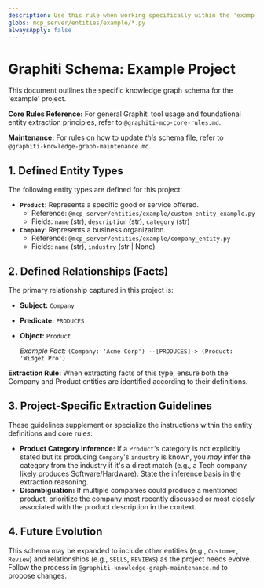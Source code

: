 ```yaml
---
description: Use this rule when working specifically within the 'example' project context to understand its unique entities (Product, Company), relationships (PRODUCES), and extraction guidelines.
globs: mcp_server/entities/example/*.py
alwaysApply: false
---
```


# Graphiti Schema: Example Project

This document outlines the specific knowledge graph schema for the 'example' project.

**Core Rules Reference:** For general Graphiti tool usage and foundational entity extraction principles, refer to `@graphiti-mcp-core-rules.md`.

**Maintenance:** For rules on how to update *this* schema file, refer to `@graphiti-knowledge-graph-maintenance.md`.

## 1. Defined Entity Types

The following entity types are defined for this project:

*   **`Product`**: Represents a specific good or service offered.
    *   Reference: `@mcp_server/entities/example/custom_entity_example.py`
    *   Fields: `name` (str), `description` (str), `category` (str)
*   **`Company`**: Represents a business organization.
    *   Reference: `@mcp_server/entities/example/company_entity.py`
    *   Fields: `name` (str), `industry` (str | None)

## 2. Defined Relationships (Facts)

The primary relationship captured in this project is:

*   **Subject:** `Company`
*   **Predicate:** `PRODUCES`
*   **Object:** `Product`

    *Example Fact:* `(Company: 'Acme Corp') --[PRODUCES]-> (Product: 'Widget Pro')`

**Extraction Rule:** When extracting facts of this type, ensure both the Company and Product entities are identified according to their definitions.

## 3. Project-Specific Extraction Guidelines

These guidelines supplement or specialize the instructions within the entity definitions and core rules:

*   **Product Category Inference:** If a `Product`'s category is not explicitly stated but its producing `Company`'s `industry` is known, you *may* infer the category from the industry if it's a direct match (e.g., a Tech company likely produces Software/Hardware). State the inference basis in the extraction reasoning.
*   **Disambiguation:** If multiple companies could produce a mentioned product, prioritize the company most recently discussed or most closely associated with the product description in the context.

## 4. Future Evolution

This schema may be expanded to include other entities (e.g., `Customer`, `Review`) and relationships (e.g., `SELLS`, `REVIEWS`) as the project needs evolve. Follow the process in `@graphiti-knowledge-graph-maintenance.md` to propose changes. 